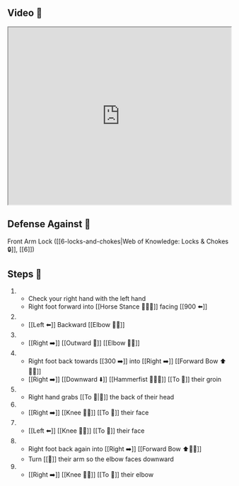 ## Video 🎥

<iframe src="https://www.youtube.com/embed/9HGyEm4YE_0?start=688" width="100%" height="400"></iframe>

## Defense Against 🤺

Front Arm Lock ([[6-locks-and-chokes|Web of Knowledge: Locks & Chokes 🔒]], [[6]])

## Steps 👣

1. - Check your right hand with the left hand 
    - Right foot forward into [[Horse Stance 🏇🧍‍♂️]] facing [[900 ⬅️]]
2. - [[Left ⬅️]] Backward [[Elbow 💪💥]]
3. - [[Right ➡️]] [[Outward 🔼]] [[Elbow 💪💥]]
4. - Right foot back towards [[300 ➡️]] into [[Right ➡️]] [[Forward Bow ⬆️🧍‍♂️]]
    - [[Right ➡️]] [[Downward ⬇️]] [[Hammerfist 🔨✊💥]] [[To 🎯]] their groin
5. - Right hand grabs [[To 🎯|🎯]] the back of their head
6. - [[Right ➡️]] [[Knee 🦵💥]] [[To 🎯]] their face
7. - [[Left ⬅️]] [[Knee 🦵💥]] [[To 🎯]] their face
8. - Right foot back again into [[Right ➡️]] [[Forward Bow ⬆️🧍‍♂️]]
    - Turn [[🎯]] their arm so the elbow faces downward
9. - [[Right ➡️]] [[Knee 🦵💥]] [[To 🎯]] their elbow
